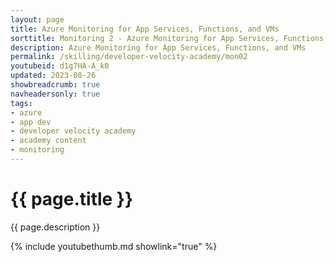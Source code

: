 ```yaml
---
layout: page
title: Azure Monitoring for App Services, Functions, and VMs
sorttitle: Monitoring 2 - Azure Monitoring for App Services, Functions, and VMs
description: Azure Monitoring for App Services, Functions, and VMs
permalink: /skilling/developer-velocity-academy/mon02
youtubeid: d1g7HA-A_k0
updated: 2023-08-26
showbreadcrumb: true
navheadersonly: true
tags:
- azure
- app dev
- developer velocity academy
- academy content
- monitoring
---
```


# {{ page.title }}

{{ page.description }}

{% include youtubethumb.md showlink="true" %}